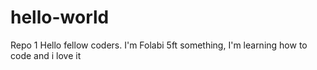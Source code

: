 # hello-world
Repo 1
Hello fellow coders. I'm Folabi 5ft something, I'm learning how to code and i love it
